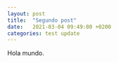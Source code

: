 ```yaml
---
layout: post
title:  "Segundo post"
date:   2021-03-04 09:49:00 +0200
categories: test update
---
```

Hola mundo.